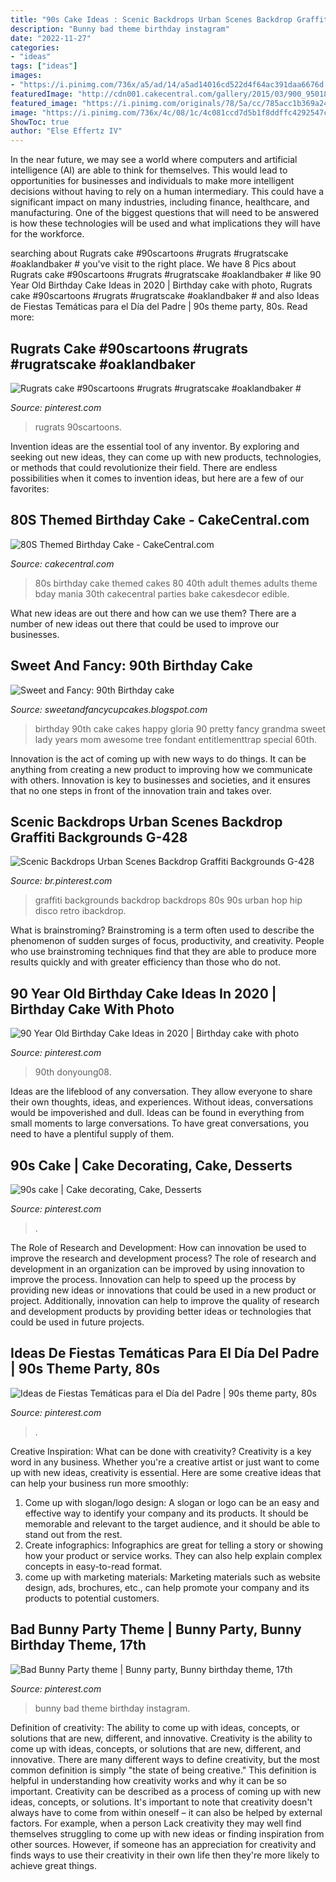 ```yaml
---
title: "90s Cake Ideas : Scenic Backdrops Urban Scenes Backdrop Graffiti Backgrounds G-428"
description: "Bunny bad theme birthday instagram"
date: "2022-11-27"
categories:
- "ideas"
tags: ["ideas"]
images:
- "https://i.pinimg.com/736x/a5/ad/14/a5ad14016cd522d4f64ac391daa6676d.jpg"
featuredImage: "http://cdn001.cakecentral.com/gallery/2015/03/900_950186HLaw_80s-themed-birthday-cake.jpg"
featured_image: "https://i.pinimg.com/originals/78/5a/cc/785acc1b369a248f9b54b27097331378.jpg"
image: "https://i.pinimg.com/736x/4c/08/1c/4c081ccd7d5b1f8ddffc4292547c99fb.jpg"
ShowToc: true
author: "Else Effertz IV"
---
```



In the near future, we may see a world where computers and artificial intelligence (AI) are able to think for themselves. This would lead to opportunities for businesses and individuals to make more intelligent decisions without having to rely on a human intermediary. This could have a significant impact on many industries, including finance, healthcare, and manufacturing. One of the biggest questions that will need to be answered is how these technologies will be used and what implications they will have for the workforce.

	

		
searching about Rugrats cake #90scartoons #rugrats #rugratscake #oaklandbaker # you've visit to the right place. We have 8 Pics about Rugrats cake #90scartoons #rugrats #rugratscake #oaklandbaker # like 90 Year Old Birthday Cake Ideas in 2020 | Birthday cake with photo, Rugrats cake #90scartoons #rugrats #rugratscake #oaklandbaker # and also Ideas de Fiestas Temáticas para el Día del Padre | 90s theme party, 80s. Read more:
		
    
## Rugrats Cake #90scartoons #rugrats #rugratscake #oaklandbaker #

<img loading=lazy src="https://i.pinimg.com/736x/8d/37/df/8d37dfca03c28cb4e04d89afac8bd028.jpg" onerror="this.onerror=null;this.src='https://tse3.mm.bing.net/th?id=OIP.qew1ytBF0zvPdWGPhi7mDgHaJQ&amp;pid=15.1';" alt="Rugrats cake #90scartoons #rugrats #rugratscake #oaklandbaker #">

_Source: pinterest.com_

>rugrats 90scartoons. 

	

Invention ideas are the essential tool of any inventor. By exploring and seeking out new ideas, they can come up with new products, technologies, or methods that could revolutionize their field. There are endless possibilities when it comes to invention ideas, but here are a few of our favorites:

    
## 80S Themed Birthday Cake - CakeCentral.com

<img loading=lazy src="http://cdn001.cakecentral.com/gallery/2015/03/900_950186HLaw_80s-themed-birthday-cake.jpg" onerror="this.onerror=null;this.src='https://tse3.mm.bing.net/th?id=OIP.5KAqtCytwHY6mp9KcrU_PQHaKD&amp;pid=15.1';" alt="80S Themed Birthday Cake - CakeCentral.com">

_Source: cakecentral.com_

>80s birthday cake themed cakes 80 40th adult themes adults theme bday mania 30th cakecentral parties bake cakesdecor edible. 

	

What new ideas are out there and how can we use them?
There are a number of new ideas out there that could be used to improve our businesses.

    
## Sweet And Fancy: 90th Birthday Cake

<img loading=lazy src="https://2.bp.blogspot.com/-_kd2KkbsfQQ/USzB-taeoZI/AAAAAAAAA14/z289Yczp3Q8/s1600/90th+Birthday+Themed+cake.JPG" onerror="this.onerror=null;this.src='https://tse3.mm.bing.net/th?id=OIP.Crv85CkjF4cZXwdicDeUZQHaJ4&amp;pid=15.1';" alt="Sweet and Fancy: 90th Birthday cake">

_Source: sweetandfancycupcakes.blogspot.com_

>birthday 90th cake cakes happy gloria 90 pretty fancy grandma sweet lady years mom awesome tree fondant entitlementtrap special 60th. 

	

Innovation is the act of coming up with new ways to do things. It can be anything from creating a new product to improving how we communicate with others. Innovation is key to businesses and societies, and it ensures that no one steps in front of the innovation train and takes over.

    
## Scenic Backdrops Urban Scenes Backdrop Graffiti Backgrounds G-428

<img loading=lazy src="https://i.pinimg.com/736x/fe/a5/e5/fea5e5ed921166d884eb261635c062d9.jpg" onerror="this.onerror=null;this.src='https://tse1.mm.bing.net/th?id=OIP.aZX__VGNQm6AGeMNJEqf1gHaHa&amp;pid=15.1';" alt="Scenic Backdrops Urban Scenes Backdrop Graffiti Backgrounds G-428">

_Source: br.pinterest.com_

>graffiti backgrounds backdrop backdrops 80s 90s urban hop hip disco retro ibackdrop. 

	

What is brainstroming?
Brainstroming is a term often used to describe the phenomenon of sudden surges of focus, productivity, and creativity. People who use brainstroming techniques find that they are able to produce more results quickly and with greater efficiency than those who do not.

    
## 90 Year Old Birthday Cake Ideas In 2020 | Birthday Cake With Photo

<img loading=lazy src="https://i.pinimg.com/originals/78/5a/cc/785acc1b369a248f9b54b27097331378.jpg" onerror="this.onerror=null;this.src='https://tse2.mm.bing.net/th?id=OIP.xq-9V9iIaZN4zSwRw-K9EAHaKw&amp;pid=15.1';" alt="90 Year Old Birthday Cake Ideas in 2020 | Birthday cake with photo">

_Source: pinterest.com_

>90th donyoung08. 

	

Ideas are the lifeblood of any conversation. They allow everyone to share their own thoughts, ideas, and experiences. Without ideas, conversations would be impoverished and dull. Ideas can be found in everything from small moments to large conversations. To have great conversations, you need to have a plentiful supply of them.

    
## 90s Cake | Cake Decorating, Cake, Desserts

<img loading=lazy src="https://i.pinimg.com/736x/4c/08/1c/4c081ccd7d5b1f8ddffc4292547c99fb.jpg" onerror="this.onerror=null;this.src='https://tse1.mm.bing.net/th?id=OIP.uOAE6YGCaIM9Bhgo7PLE9gHaJ3&amp;pid=15.1';" alt="90s cake | Cake decorating, Cake, Desserts">

_Source: pinterest.com_

>. 

	

The Role of Research and Development: How can innovation be used to improve the research and development process?
The role of research and development in an organization can be improved by using innovation to improve the process. Innovation can help to speed up the process by providing new ideas or innovations that could be used in a new product or project. Additionally, innovation can help to improve the quality of research and development products by providing better ideas or technologies that could be used in future projects.

    
## Ideas De Fiestas Temáticas Para El Día Del Padre | 90s Theme Party, 80s

<img loading=lazy src="https://i.pinimg.com/736x/a5/ad/14/a5ad14016cd522d4f64ac391daa6676d.jpg" onerror="this.onerror=null;this.src='https://tse1.mm.bing.net/th?id=OIP.Zqxg55rjUEzoN9yrAVzZqQHaHa&amp;pid=15.1';" alt="Ideas de Fiestas Temáticas para el Día del Padre | 90s theme party, 80s">

_Source: pinterest.com_

>. 

	

Creative Inspiration: What can be done with creativity?
Creativity is a key word in any business. Whether you're a creative artist or just want to come up with new ideas, creativity is essential. Here are some creative ideas that can help your business run more smoothly: 
1. Come up with slogan/logo design: A slogan or logo can be an easy and effective way to identify your company and its products. It should be memorable and relevant to the target audience, and it should be able to stand out from the rest. 
2. Create infographics: Infographics are great for telling a story or showing how your product or service works. They can also help explain complex concepts in easy-to-read format. 
3. come up with marketing materials: Marketing materials such as website design, ads, brochures, etc., can help promote your company and its products to potential customers.

    
## Bad Bunny Party Theme | Bunny Party, Bunny Birthday Theme, 17th

<img loading=lazy src="https://i.pinimg.com/736x/ad/ed/b5/adedb5069660a9c169fc868c98ca35c2.jpg" onerror="this.onerror=null;this.src='https://tse2.mm.bing.net/th?id=OIP.9sNlKurKsmdraPLrjn2VCQHaJ3&amp;pid=15.1';" alt="Bad Bunny Party theme | Bunny party, Bunny birthday theme, 17th">

_Source: pinterest.com_

>bunny bad theme birthday instagram. 

	

Definition of creativity: The ability to come up with ideas, concepts, or solutions that are new, different, and innovative.
Creativity is the ability to come up with ideas, concepts, or solutions that are new, different, and innovative. There are many different ways to define creativity, but the most common definition is simply "the state of being creative." This definition is helpful in understanding how creativity works and why it can be so important.
Creativity can be described as a process of coming up with new ideas, concepts, or solutions. It's important to note that creativity doesn't always have to come from within oneself – it can also be helped by external factors. For example, when a person Lack creativity they may well find themselves struggling to come up with new ideas or finding inspiration from other sources. However, if someone has an appreciation for creativity and finds ways to use their creativity in their own life then they're more likely to achieve great things.

